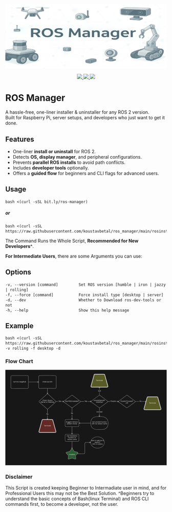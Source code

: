 <p align="center">
  <img src="Assets/banner.jpeg" alt="ROS Manager Banner">
</p>

<p align="center">
  <a href="https://github.com/koustavbetal/ros_manager">
    <img src="https://img.shields.io/github/stars/koustavbetal/ros_manager?style=flat-square&logo=github" />
  </a>
  <a href="https://github.com/koustavbetal/ros_manager/issues">
    <img src="https://img.shields.io/github/issues/koustavbetal/ros_manager?style=flat-square" />
  </a>
  <a href="LICENSE">
    <img src="https://img.shields.io/github/license/koustavbetal/ros_manager?style=flat-square" />
  </a>
</p>


# ROS Manager

A hassle-free, one-liner installer & uninstaller for any ROS 2 version.  
Built for Raspberry Pi, server setups, and developers who just want to get it done.

## Features
- One-liner **install or uninstall** for ROS 2.
- Detects **OS, display manager**, and peripheral configurations.
- Prevents **parallel ROS installs** to avoid path conflicts.
- Includes **developer tools** optionally.
- Offers a **guided flow** for beginners and CLI flags for advanced users.

## Usage
```
bash <(curl -sSL bit.ly/ros-manager)
```
##### or
```
bash <(curl -sSL https://raw.githubusercontent.com/koustavbetal/ros_manager/main/rosinstaller.bash)
```

The Command Runs the Whole Script, **Recommended for New Developers^**.

**For Intermediate Users**, there are some Arguments you can use:
## Options
```
-v, --version [command]         Set ROS version [humble | iron | jazzy | rolling]
-f, --force [command]           Force install type [desktop | server]
-d, --dev                       Whether to Download ros-dev-tools or not
-h, --help                      Show this help message
```
## Example
```
bash <(curl -sSL https://raw.githubusercontent.com/koustavbetal/ros_manager/main/rosinstaller.bash) -v rolling -f desktop -d
```

### Flow Chart
<p align="center">
  <picture>
    <img src="Assets/flowchart.png" alt="">
  </picture>
</p>

### Disclaimer
This Script is created keeping Beginner to Intermadiate user in mind, and for Professional Users this may not be the Best Solution.
^Beginners try to understand the basic concepts of Bash(linux Terminal) and ROS CLI commands first, to become a developer, not the user.
